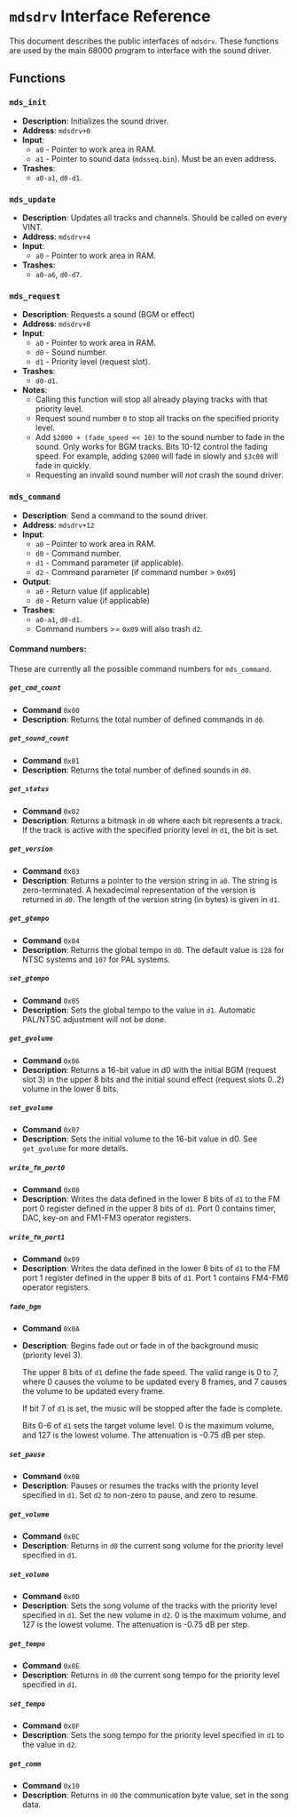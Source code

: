 `mdsdrv` Interface Reference
============================

This document describes the public interfaces of `mdsdrv`.
These functions are used by the main 68000 program to interface with
the sound driver.

Functions
---------

### `mds_init`
- **Description**: Initializes the sound driver.
- **Address**: `mdsdrv+0`
- **Input**:
	- `a0` - Pointer to work area in RAM.
	- `a1` - Pointer to sound data (`mdsseq.bin`). Must be an even
		address.
- **Trashes**:
	- `a0-a1`, `d0-d1`.

### `mds_update`
- **Description**: Updates all tracks and channels. Should be called
	on every VINT.
- **Address**: `mdsdrv+4`
- **Input**:
	- `a0` - Pointer to work area in RAM.
- **Trashes**:
	- `a0-a6`, `d0-d7`.

### `mds_request`
- **Description**: Requests a sound (BGM or effect)
- **Address**: `mdsdrv+8`
- **Input**:
	- `a0` - Pointer to work area in RAM.
	- `d0` - Sound number.
	- `d1` - Priority level (request slot).
- **Trashes**:
	- `d0-d1`.
- **Notes**:
	- Calling this function will stop all already playing tracks with
		that priority level.
	- Request sound number `0` to stop all tracks on the specified
		priority level.
	- Add `$2000 + (fade_speed << 10)` to the sound number to fade in
		the sound. Only works for BGM tracks. Bits 10-12 control the
		fading speed. For example, adding `$2000` will fade in slowly
		and `$3c00` will fade in quickly.
	- Requesting an invalid sound number will _not_ crash the sound
		driver.

### `mds_command`
- **Description**: Send a command to the sound driver.
- **Address**: `mdsdrv+12`
- **Input**:
	- `a0` - Pointer to work area in RAM.
	- `d0` - Command number.
	- `d1` - Command parameter (if applicable).
	- `d2` - Command parameter (if command number > `0x09`)
- **Output**:
	- `a0` - Return value (if applicable)
	- `d0` - Return value (if applicable)
- **Trashes**:
	- `a0-a1`, `d0-d1`.
	- Command numbers >= `0x09` will also trash `d2`.

#### Command numbers:
These are currently all the possible command numbers for `mds_command`.

##### `get_cmd_count`
- **Command** `0x00`
- **Description**: Returns the total number of defined commands in
	`d0`.

##### `get_sound_count`
- **Command** `0x01`
- **Description**: Returns the total number of defined sounds in `d0`.

##### `get_status`
- **Command** `0x02`
- **Description**: Returns a bitmask in `d0` where each bit represents
	a track. If the track is active with the specified priority level
	in `d1`, the bit is set.

##### `get_version`
- **Command** `0x03`
- **Description**: Returns a pointer to the version string in `a0`. The
	string is zero-terminated. A hexadecimal representation of the
	version is returned in `d0`. The length of the version string (in
	bytes) is given in `d1`.

##### `get_gtempo`
- **Command** `0x04`
- **Description**: Returns the global tempo in `d0`. The default value
	is `128` for NTSC systems and `107` for PAL systems.

##### `set_gtempo`
- **Command** `0x05`
- **Description**: Sets the global tempo to the value in `d1`. Automatic
	PAL/NTSC adjustment will not be done.

##### `get_gvolume`
- **Command** `0x06`
- **Description**: Returns a 16-bit value in d0 with the initial BGM
	(request slot 3) in the upper 8 bits and the initial sound effect
	(request slots 0..2) volume in the lower 8 bits.

##### `set_gvolume`
- **Command** `0x07`
- **Description**: Sets the initial volume to the 16-bit value in d0.
	See `get_gvolume` for more details.

##### `write_fm_port0`
- **Command** `0x08`
- **Description**: Writes the data defined in the lower 8 bits of `d1`
	to the FM port 0 register defined in the upper 8 bits of `d1`.
	Port 0 contains timer, DAC, key-on and FM1-FM3 operator registers.

##### `write_fm_port1`
- **Command** `0x09`
- **Description**: Writes the data defined in the lower 8 bits of `d1`
	to the FM port 1 register defined in the upper 8 bits of `d1`.
	Port 1 contains FM4-FM6 operator registers.

##### `fade_bgm`
- **Command** `0x0A`
- **Description**: Begins fade out or fade in of the background music
	(priority level 3).

	The upper 8 bits of `d1` define the fade speed. The valid range
	is 0 to 7, where 0 causes the volume to be updated every 8 frames,
	and 7 causes the volume to be updated every frame.

	If bit 7 of `d1` is set, the music will be stopped after the fade
	is complete.

	Bits 0-6 of `d1` sets the target volume level. 0 is the maximum
	volume, and 127 is the lowest volume. The attenuation is -0.75 dB
	per step.

##### `set_pause`
- **Command** `0x0B`
- **Description**: Pauses or resumes the tracks with the priority
	level specified in `d1`. Set `d2` to non-zero to pause, and zero
	to resume.

##### `get_volume`
- **Command** `0x0C`
- **Description**: Returns in `d0` the current song volume for the
	priority level specified in `d1`.

##### `set_volume`
- **Command** `0x0D`
- **Description**: Sets the song volume of the tracks with the priority
	level specified in `d1`. Set the new volume in `d2`. 0 is the
	maximum volume, and 127 is the lowest volume. The attenuation is
	-0.75 dB per step.

##### `get_tempo`
- **Command** `0x0E`
- **Description**: Returns in `d0` the current song tempo for the
	priority level specified in `d1`.

##### `set_tempo`
- **Command** `0x0F`
- **Description**: Sets the song tempo for the priority level specified
	in `d1` to the value in `d2`.

##### `get_comm`
- **Command** `0x10`
- **Description**: Returns in `d0` the communication byte value, set in
	the song data.

